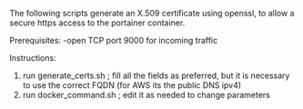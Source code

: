 The following scripts generate an X.509 certificate using openssl, to allow a secure https access to the portainer container.

Prerequisites:
-open TCP port 9000 for incoming traffic
 
Instructions:
1) run generate_certs.sh ; fill all the fields as preferred, but it is necessary to use the correct FQDN (for AWS its the public DNS ipv4)
2) run docker_command.sh ; edit it as needed to change parameters

